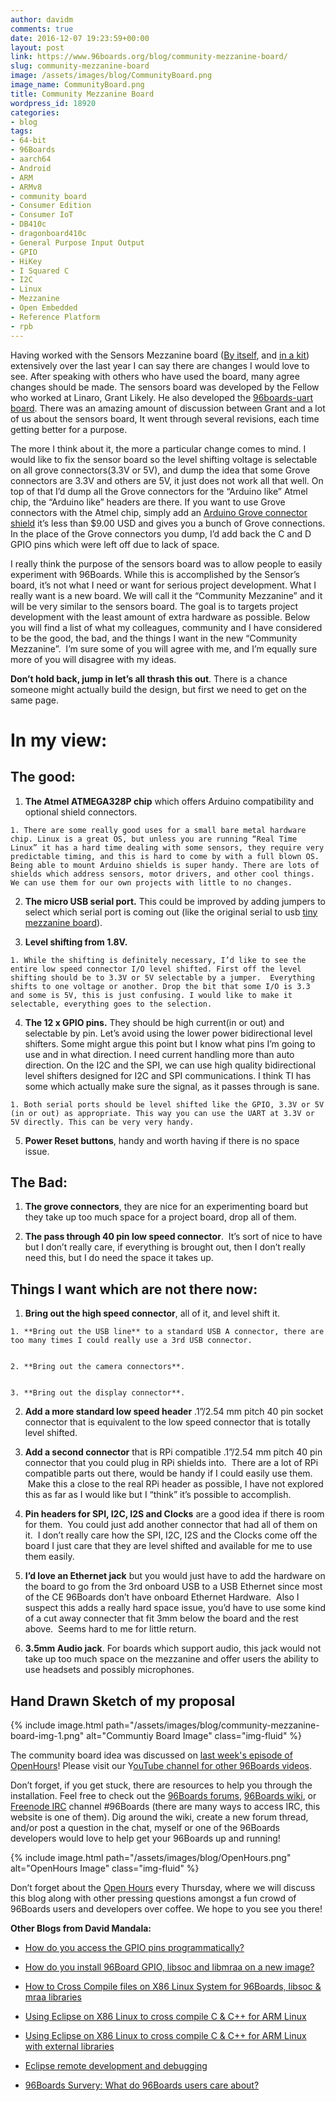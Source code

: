 ```yaml
---
author: davidm
comments: true
date: 2016-12-07 19:23:59+00:00
layout: post
link: https://www.96boards.org/blog/community-mezzanine-board/
slug: community-mezzanine-board
image: /assets/images/blog/CommunityBoard.png
image_name: CommunityBoard.png
title: Community Mezzanine Board
wordpress_id: 18920
categories:
- blog
tags:
- 64-bit
- 96Boards
- aarch64
- Android
- ARM
- ARMv8
- community board
- Consumer Edition
- Consumer IoT
- DB410c
- dragonboard410c
- General Purpose Input Output
- GPIO
- HiKey
- I Squared C
- I2C
- Linux
- Mezzanine
- Open Embedded
- Reference Platform
- rpb
---
```


Having worked with the Sensors Mezzanine board ([By itself](/product/sensors-mezzanine/), and [in a kit](/products/mezzanine/)) extensively over the last year I can say there are changes I would love to see. After speaking with others who have used the board, many agree changes should be made. The sensors board was developed by the Fellow who worked at Linaro, Grant Likely. He also developed the [96boards-uart board](/product/uartserial/). There was an amazing amount of discussion between Grant and a lot of us about the sensors board, It went through several revisions, each time getting better for a purpose.

The more I think about it, the more a particular change comes to mind. I would like to fix the sensor board so the level shifting voltage is selectable on all grove connectors(3.3V or 5V), and dump the idea that some Grove connectors are 3.3V and others are 5V, it just does not work all that well. On top of that I’d dump all the Grove connectors for the “Arduino like” Atmel chip, the “Arduino like” headers are there. If you want to use Grove connectors with the Atmel chip, simply add an [Arduino Grove connector shield](https://www.seeedstudio.com/Base-Shield-V2-p-1378.html) it’s less than $9.00 USD and gives you a bunch of Grove connections. In the place of the Grove connectors you dump, I’d add back the C and D GPIO pins which were left off due to lack of space.

I really think the purpose of the sensors board was to allow people to easily experiment with 96Boards. While this is accomplished by the Sensor’s board, it’s not what I need or want for serious project development. What I really want is a new board. We will call it the “Community Mezzanine” and it will be very similar to the sensors board. The goal is to targets project development with the least amount of extra hardware as possible. Below you will find a list of what my colleagues, community and I have considered to be the good, the bad, and the things I want in the new “Community Mezzanine”.  I’m sure some of you will agree with me, and I’m equally sure more of you will disagree with my ideas.

**Don’t hold back, jump in let’s all thrash this out**. There is a chance someone might actually build the design, but first we need to get on the same page.


# **In my view:**




## **The good:**






  1. **The Atmel ATMEGA328P chip** which offers Arduino compatibility and optional shield connectors.


    1. There are some really good uses for a small bare metal hardware chip. Linux is a great OS, but unless you are running “Real Time Linux” it has a hard time dealing with some sensors, they require very predictable timing, and this is hard to come by with a full blown OS. Being able to mount Arduino shields is super handy. There are lots of shields which address sensors, motor drivers, and other cool things. We can use them for our own projects with little to no changes.





  2. **The micro USB serial port.** This could be improved by adding jumpers to select which serial port is coming out (like the original serial to usb [tiny mezzanine board](/product/uartserial/)).


  3. **Level shifting from 1.8V.**  


    1. While the shifting is definitely necessary, I’d like to see the entire low speed connector I/O level shifted. First off the level shifting should be to 3.3V or 5V selectable by a jumper.  Everything shifts to one voltage or another. Drop the bit that some I/O is 3.3 and some is 5V, this is just confusing. I would like to make it selectable, everything goes to the selection.  





  4. **The 12 x GPIO pins.** They should be high current(in or out) and selectable by pin. Let’s avoid using the lower power bidirectional level shifters. Some might argue this point but I know what pins I’m going to use and in what direction. I need current handling more than auto direction. On the I2C and the SPI, we can use high quality bidirectional level shifters designed for I2C and SPI communications. I think TI has some which actually make sure the signal, as it passes through is sane.


    1. Both serial ports should be level shifted like the GPIO, 3.3V or 5V (in or out) as appropriate. This way you can use the UART at 3.3V or 5V directly. This can be very very handy.





  5. **Power Reset buttons**, handy and worth having if there is no space issue.




## **The Bad:**






  1. **The grove connectors**, they are nice for an experimenting board but they take up too much space for a project board, drop all of them.


  2. **The pass through 40 pin low speed connector**.  It’s sort of nice to have but I don’t really care, if everything is brought out, then I don’t really need this, but I do need the space it takes up.




## **Things I want which are not there now:**






  1. **Bring out the high speed connector**, all of it, and level shift it.


    1. **Bring out the USB line** to a standard USB A connector, there are too many times I could really use a 3rd USB connector.


    2. **Bring out the camera connectors**.


    3. **Bring out the display connector**.





  2. **Add a more standard low speed header** .1”/2.54 mm pitch 40 pin socket connector that is equivalent to the low speed connector that is totally level shifted.


  3. **Add a second connector** that is RPi compatible .1”/2.54 mm pitch 40 pin connector that you could plug in RPi shields into.  There are a lot of RPi compatible parts out there, would be handy if I could easily use them.  Make this a close to the real RPi header as possible, I have not explored this as far as I would like but I “think” it’s possible to accomplish.


  4. **Pin headers for SPI, I2C, I2S and Clocks** are a good idea if there is room for them.  You could just add another connector that had all of them on it.  I don’t really care how the SPI, I2C, I2S and the Clocks come off the board I just care that they are level shifted and available for me to use them easily.


  5. **I’d love an Ethernet jack** but you would just have to add the hardware on the board to go from the 3rd onboard USB to a USB Ethernet since most of the CE 96Boards don’t have onboard Ethernet Hardware.  Also I suspect this adds a really hard space issue, you’d have to use some kind of a cut away connecter that fit 3mm below the board and the rest above.  Seems hard to me for little return.


  6. **3.5mm Audio jack**. For boards which support audio, this jack would not take up too much space on the mezzanine and offer users the ability to use headsets and possibly microphones.




## **Hand Drawn Sketch of my proposal**

{% include image.html path="/assets/images/blog/community-mezzanine-board-img-1.png" alt="Communtiy Board Image" class="img-fluid" %}

The community board idea was discussed on [last week's episode of OpenHours](https://youtu.be/LJzHpvpMEMY)! Please visit our Y[ouTube channel for other 96Boards videos](https://www.youtube.com/channel/UCjawhk_W1QnJs3pKIsKLJNg).

Don’t forget, if you get stuck, there are resources to help you through the installation. Feel free to check out the [96Boards forums](https://discuss.96boards.org/), [96Boards wiki](https://github.com/96boards/documentation/), or [Freenode IRC](http://webchat.freenode.net/?channels=%2396boards) channel #96Boards (there are many ways to access IRC, this website is one of them). Dig around the wiki, create a new forum thread, and/or post a question in the chat, myself or one of the 96Boards developers would love to help get your 96Boards up and running!

{% include image.html path="/assets/images/blog/OpenHours.png" alt="OpenHours Image" class="img-fluid" %}

Don’t forget about the [Open Hours](/openhours/) every Thursday, where we will discuss this blog along with other pressing questions amongst a fun crowd of 96Boards users and developers over coffee. We hope to you see you there!

**Other Blogs from David Mandala:**






  * [How do you access the GPIO pins programmatically?](/blog/access-gpio-pins-programmatically/)


  * [How do you install 96Board GPIO, libsoc and libmraa on a new image?](/blog/install-96boardgpio-libsoc-libmraa-new-image/)


  * [How to Cross Compile files on X86 Linux System for 96Boards, libsoc & mraa libraries](/blog/cross-compile-files-x86-linux-to-96boards/)


  * [Using Eclipse on X86 Linux to cross compile C & C++ for ARM Linux](/blog/eclipse-x86-linux-cross-compile-arm-linux/)


  * [Using Eclipse on X86 Linux to cross compile C & C++ for ARM Linux with external libraries](/blog/eclipse-x86-linux-cross-compile-arm-linux-external-libraries/)


  * [Eclipse remote development and debugging](/blog/eclipse-remote-development-debugging/)


  * [96Boards Survery: What do 96Boards users care about?](/blog/96boards-survey-1/)
